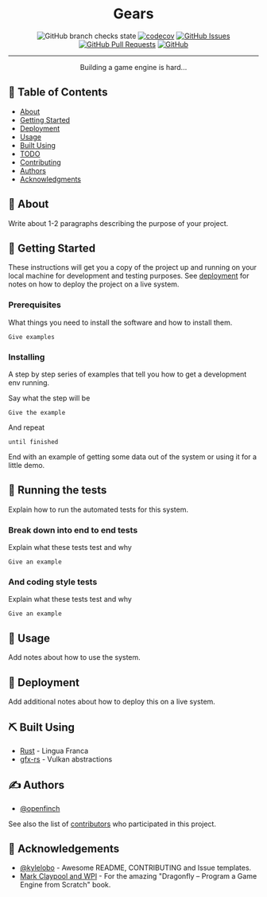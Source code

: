 [comment]: <> (<p align="center">)

[comment]: <> (  <a href="" rel="noopener">)

[comment]: <> ( <img width=200px height=200px src="https://i.imgur.com/6wj0hh6.jpg" alt="Gears logo"></a>)

[comment]: <> (</p>)

<h1 align="center">Gears</h3>

<div align="center">

![GitHub branch checks state](https://img.shields.io/github/checks-status/openfinch/gears/main)
[![codecov](https://codecov.io/gh/openfinch/gears/branch/main/graph/badge.svg?token=U915HQAF0A)](https://codecov.io/gh/openfinch/gears)
[![GitHub Issues](https://img.shields.io/github/issues/openfinch/gears.svg)](https://github.com/openfinch/gears/issues)
[![GitHub Pull Requests](https://img.shields.io/github/issues-pr/openfinch/gears.svg)](https://github.com/openfinch/gears/pulls)
[![GitHub](https://img.shields.io/github/license/openfinch/gears)](/LICENSE)

</div>

---

<p align="center"> Building a game engine is hard...
    <br> 
</p>

## 📝 Table of Contents
- [About](#about)
- [Getting Started](#getting_started)
- [Deployment](#deployment)
- [Usage](#usage)
- [Built Using](#built_using)
- [TODO](../TODO.md)
- [Contributing](../CONTRIBUTING.md)
- [Authors](#authors)
- [Acknowledgments](#acknowledgement)

## 🧐 About <a name = "about"></a>
Write about 1-2 paragraphs describing the purpose of your project.

## 🏁 Getting Started <a name = "getting_started"></a>
These instructions will get you a copy of the project up and running on your local machine for development and testing purposes. See [deployment](#deployment) for notes on how to deploy the project on a live system.

### Prerequisites
What things you need to install the software and how to install them.

```
Give examples
```

### Installing
A step by step series of examples that tell you how to get a development env running.

Say what the step will be

```
Give the example
```

And repeat

```
until finished
```

End with an example of getting some data out of the system or using it for a little demo.

## 🔧 Running the tests <a name = "tests"></a>
Explain how to run the automated tests for this system.

### Break down into end to end tests
Explain what these tests test and why

```
Give an example
```

### And coding style tests
Explain what these tests test and why

```
Give an example
```

## 🎈 Usage <a name="usage"></a>
Add notes about how to use the system.

## 🚀 Deployment <a name = "deployment"></a>
Add additional notes about how to deploy this on a live system.

## ⛏️ Built Using <a name = "built_using"></a>
- [Rust](https://www.rust-lang.org/) - Lingua Franca
- [gfx-rs](https://github.com/gfx-rs/gfx) - Vulkan abstractions

## ✍️ Authors <a name = "authors"></a>
- [@openfinch](https://github.com/openfinch)

See also the list of [contributors](https://github.com/openfinch/gears/contributors) who participated in this project.

## 🎉 Acknowledgements <a name = "acknowledgement"></a>
- [@kylelobo](https://github.com/kylelobo) - Awesome README, CONTRIBUTING and Issue templates.
- [Mark Claypool and WPI](https://dragonfly.wpi.edu/engine/) - For the amazing "Dragonfly – Program a Game Engine from Scratch" book.
